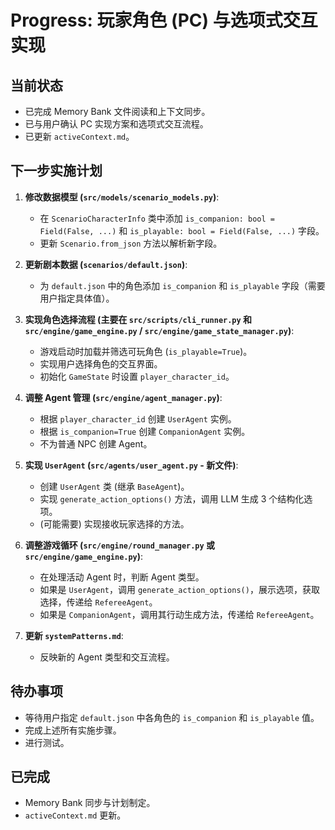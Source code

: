 # Progress: 玩家角色 (PC) 与选项式交互实现

## 当前状态

*   已完成 Memory Bank 文件阅读和上下文同步。
*   已与用户确认 PC 实现方案和选项式交互流程。
*   已更新 `activeContext.md`。

## 下一步实施计划

1.  **修改数据模型 (`src/models/scenario_models.py`)**:
    *   在 `ScenarioCharacterInfo` 类中添加 `is_companion: bool = Field(False, ...)` 和 `is_playable: bool = Field(False, ...)` 字段。
    *   更新 `Scenario.from_json` 方法以解析新字段。

2.  **更新剧本数据 (`scenarios/default.json`)**:
    *   为 `default.json` 中的角色添加 `is_companion` 和 `is_playable` 字段（需要用户指定具体值）。

3.  **实现角色选择流程 (主要在 `src/scripts/cli_runner.py` 和 `src/engine/game_engine.py` / `src/engine/game_state_manager.py`)**:
    *   游戏启动时加载并筛选可玩角色 (`is_playable=True`)。
    *   实现用户选择角色的交互界面。
    *   初始化 `GameState` 时设置 `player_character_id`。

4.  **调整 Agent 管理 (`src/engine/agent_manager.py`)**:
    *   根据 `player_character_id` 创建 `UserAgent` 实例。
    *   根据 `is_companion=True` 创建 `CompanionAgent` 实例。
    *   不为普通 NPC 创建 Agent。

5.  **实现 `UserAgent` (`src/agents/user_agent.py` - 新文件)**:
    *   创建 `UserAgent` 类 (继承 `BaseAgent`)。
    *   实现 `generate_action_options()` 方法，调用 LLM 生成 3 个结构化选项。
    *   (可能需要) 实现接收玩家选择的方法。

6.  **调整游戏循环 (`src/engine/round_manager.py` 或 `src/engine/game_engine.py`)**:
    *   在处理活动 Agent 时，判断 Agent 类型。
    *   如果是 `UserAgent`，调用 `generate_action_options()`，展示选项，获取选择，传递给 `RefereeAgent`。
    *   如果是 `CompanionAgent`，调用其行动生成方法，传递给 `RefereeAgent`。

7.  **更新 `systemPatterns.md`**:
    *   反映新的 Agent 类型和交互流程。

## 待办事项

*   等待用户指定 `default.json` 中各角色的 `is_companion` 和 `is_playable` 值。
*   完成上述所有实施步骤。
*   进行测试。

## 已完成

*   Memory Bank 同步与计划制定。
*   `activeContext.md` 更新。
